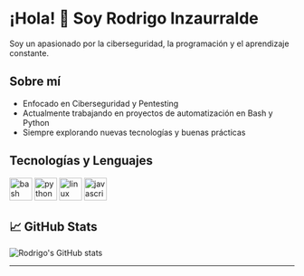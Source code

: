 # ¡Hola! 👋 Soy Rodrigo Inzaurralde

Soy un apasionado por la ciberseguridad, la programación y el aprendizaje constante.

##   Sobre mí
-  Enfocado en Ciberseguridad y Pentesting
-  Actualmente trabajando en proyectos de automatización en Bash y Python
-  Siempre explorando nuevas tecnologías y buenas prácticas

##  Tecnologías y Lenguajes
<div>
  <img src="https://cdn.jsdelivr.net/gh/devicons/devicon/icons/bash/bash-original.svg" width="40" alt="bash" />
  <img src="https://cdn.jsdelivr.net/gh/devicons/devicon/icons/python/python-original.svg" width="40" alt="python" />
  <img src="https://cdn.jsdelivr.net/gh/devicons/devicon/icons/linux/linux-original.svg" width="40" alt="linux" />
  <img src="https://cdn.jsdelivr.net/gh/devicons/devicon/icons/javascript/javascript-original.svg" width="40" alt="javascript" />
</div>


## 📈 GitHub Stats
![Rodrigo's GitHub stats](https://github-readme-stats.vercel.app/api?username=Rodrigoinzaurralde&show_icons=true&theme=tokyonight)

---

